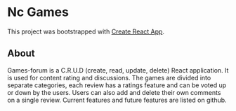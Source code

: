 # Nc Games

This project was bootstrapped with [Create React App](https://github.com/facebook/create-react-app).

## About
Games-forum is a C.R.U.D (create, read, update, delete) React application. It is used for content rating and discussions. The games are divided into separate categories, each review has a ratings feature and can be voted up or down by the users. Users can also add and delete their own comments on a  single review.
Current features and future features are listed on github.

